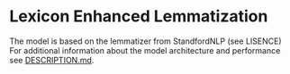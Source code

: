 # Lexicon Enhanced Lemmatization

The model is based on the lemmatizer from StandfordNLP (see LISENCE)  
For additional information about the model architecture and performance see [DESCRIPTION.md](DESCRIPTION.md).
